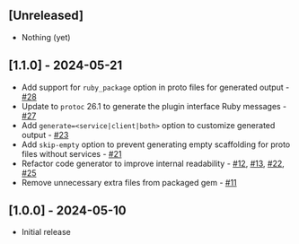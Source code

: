 ## [Unreleased]

- Nothing (yet)

## [1.1.0] - 2024-05-21

- Add support for `ruby_package` option in proto files for generated output - [#28](https://github.com/collectiveidea/protoc-gen-twirp_ruby/pull/28)
- Update to `protoc` 26.1 to generate the plugin interface Ruby messages - [#27](https://github.com/collectiveidea/protoc-gen-twirp_ruby/pull/27)
- Add `generate=<service|client|both>` option to customize generated output - [#23](https://github.com/collectiveidea/protoc-gen-twirp_ruby/pull/23)
- Add `skip-empty` option to prevent generating empty scaffolding for proto files without services - [#21](https://github.com/collectiveidea/protoc-gen-twirp_ruby/pull/21) 
- Refactor code generator to improve internal readability - [#12](https://github.com/collectiveidea/protoc-gen-twirp_ruby/pull/12), [#13](https://github.com/collectiveidea/protoc-gen-twirp_ruby/pull/13), [#22](https://github.com/collectiveidea/protoc-gen-twirp_ruby/pull/22), [#25](https://github.com/collectiveidea/protoc-gen-twirp_ruby/pull/25)
- Remove unnecessary extra files from packaged gem - [#11](https://github.com/collectiveidea/protoc-gen-twirp_ruby/pull/11)

## [1.0.0] - 2024-05-10

- Initial release
